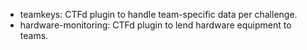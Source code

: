 - teamkeys: CTFd plugin to handle team-specific data per challenge.
- hardware-monitoring: CTFd plugin to lend hardware equipment to teams.